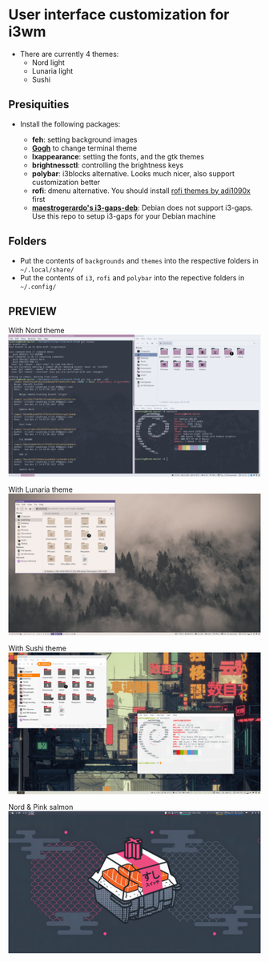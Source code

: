 # User interface customization for i3wm 

- There are currently 4 themes:
	- Nord light
	- Lunaria light
	- Sushi

## Presiquities

- Install the following packages:

	- **feh**: setting background images
	- **[Gogh](https://gogh-co.github.io/Gogh/)** to change terminal theme
	- **lxappearance**: setting the fonts, and the gtk themes
	- **brightnessctl**: controlling the brightness keys
	- **polybar**: i3blocks alternative. Looks much nicer, also support customization better
	- **rofi**: dmenu alternative. You should install [rofi themes by adi1090x](https://github.com/adi1090x/rofi) first
	- **[maestrogerardo's i3-gaps-deb](https://github.com/maestrogerardo/i3-gaps-deb)**: Debian does not support i3-gaps. Use this repo to setup i3-gaps for your Debian machine

## Folders

- Put the contents of `backgrounds` and `themes` into the respective folders in `~/.local/share/`
- Put the contents of `i3`, `rofi` and `polybar` into the repective folders in `~/.config/`

## PREVIEW

With Nord theme
![img](/i3-nord.png)

With Lunaria theme
![img](/i3-lunaria.png)

With Sushi theme
![img](/i3-sushi.png)

Nord & Pink salmon
![img](/i3-nord-sushi-with-polybar.png)






